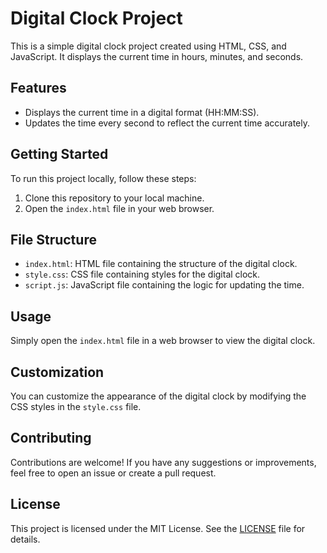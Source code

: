 # Digital Clock Project

This is a simple digital clock project created using HTML, CSS, and JavaScript. It displays the current time in hours, minutes, and seconds.

## Features

- Displays the current time in a digital format (HH:MM:SS).
- Updates the time every second to reflect the current time accurately.

## Getting Started

To run this project locally, follow these steps:

1. Clone this repository to your local machine.
2. Open the `index.html` file in your web browser.

## File Structure

- `index.html`: HTML file containing the structure of the digital clock.
- `style.css`: CSS file containing styles for the digital clock.
- `script.js`: JavaScript file containing the logic for updating the time.

## Usage

Simply open the `index.html` file in a web browser to view the digital clock.

## Customization

You can customize the appearance of the digital clock by modifying the CSS styles in the `style.css` file.

## Contributing

Contributions are welcome! If you have any suggestions or improvements, feel free to open an issue or create a pull request.

## License

This project is licensed under the MIT License. See the [LICENSE](LICENSE) file for details.
